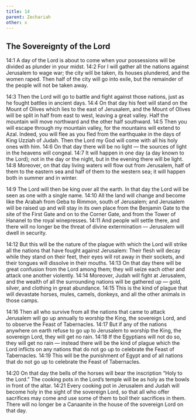 ```yaml
---
title: 14
parent: Zechariah
other: x
---
```


## The Sovereignty of the Lord

<a name="14:1">14:1</a> A day of the Lord is about to come when your possessions will be divided as plunder in your midst. <a name="14:2">14:2</a> For I will gather all the nations against Jerusalem to wage war; the city will be taken, its houses plundered, and the women raped. Then half of the city will go into exile, but the remainder of the people will not be taken away.

<a name="14:3">14:3</a> Then the Lord will go to battle and fight against those nations, just as he fought battles in ancient days. <a name="14:4">14:4</a> On that day his feet will stand on the Mount of Olives which lies to the east of Jerusalem, and the Mount of Olives will be split in half from east to west, leaving a great valley. Half the mountain will move northward and the other half southward. <a name="14:5">14:5</a> Then you will escape through my mountain valley, for the mountains will extend to Azal. Indeed, you will flee as you fled from the earthquake in the days of King Uzziah of Judah. Then the Lord my God will come with all his holy ones with him. <a name="14:6">14:6</a> On that day there will be no light — the sources of light in the heavens will congeal. <a name="14:7">14:7</a> It will happen in one day (a day known to the Lord); not in the day or the night, but in the evening there will be light. <a name="14:8">14:8</a> Moreover, on that day living waters will flow out from Jerusalem, half of them to the eastern sea and half of them to the western sea; it will happen both in summer and in winter.

<a name="14:9">14:9</a> The Lord will then be king over all the earth. In that day the Lord will be seen as one with a single name. <a name="14:10">14:10</a> All the land will change and become like the Arabah from Geba to Rimmon, south of Jerusalem; and Jerusalem will be raised up and will stay in its own place from the Benjamin Gate to the site of the First Gate and on to the Corner Gate, and from the Tower of Hananel to the royal winepresses. <a name="14:11">14:11</a> And people will settle there, and there will no longer be the threat of divine extermination — Jerusalem will dwell in security.

<a name="14:12">14:12</a> But this will be the nature of the plague with which the Lord will strike all the nations that have fought against Jerusalem: Their flesh will decay while they stand on their feet, their eyes will rot away in their sockets, and their tongues will dissolve in their mouths. <a name="14:13">14:13</a> On that day there will be great confusion from the Lord among them; they will seize each other and attack one another violently. <a name="14:14">14:14</a> Moreover, Judah will fight at Jerusalem, and the wealth of all the surrounding nations will be gathered up — gold, silver, and clothing in great abundance. <a name="14:15">14:15</a> This is the kind of plague that will devastate horses, mules, camels, donkeys, and all the other animals in those camps.

<a name="14:16">14:16</a> Then all who survive from all the nations that came to attack Jerusalem will go up annually to worship the King, the sovereign Lord, and to observe the Feast of Tabernacles. <a name="14:17">14:17</a> But if any of the nations anywhere on earth refuse to go up to Jerusalem to worship the King, the sovereign Lord, they will get no rain. <a name="14:18">14:18</a> If the Egyptians will not do so, they will get no rain — instead there will be the kind of plague which the Lord inflicts on any nations that do not go up to celebrate the Feast of Tabernacles. <a name="14:19">14:19</a> This will be the punishment of Egypt and of all nations that do not go up to celebrate the Feast of Tabernacles.

<a name="14:20">14:20</a> On that day the bells of the horses will bear the inscription “Holy to the Lord.” The cooking pots in the Lord’s temple will be as holy as the bowls in front of the altar. <a name="14:21">14:21</a> Every cooking pot in Jerusalem and Judah will become holy in the sight of the sovereign Lord, so that all who offer sacrifices may come and use some of them to boil their sacrifices in them. There will no longer be a Canaanite in the house of the sovereign Lord on that day.